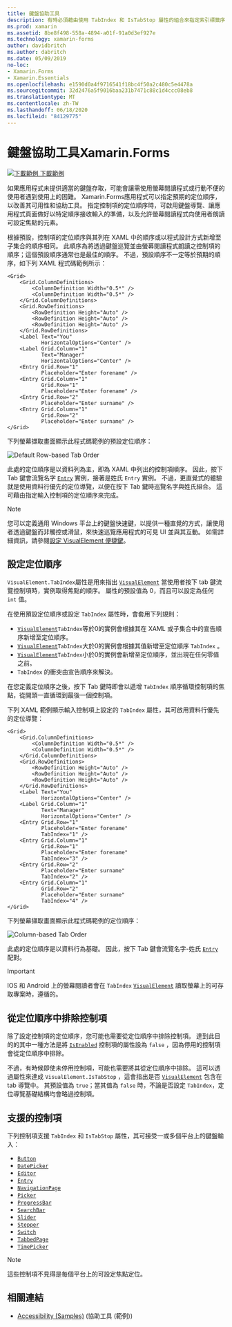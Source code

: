 ```yaml
---
title: 鍵盤協助工具
description: 有時必須藉由使用 TabIndex 和 IsTabStop 屬性的組合來指定索引標籤序列，以微調 UI 的存取範圍，而不是使用預設的定位順序。
ms.prod: xamarin
ms.assetid: 8be8f498-558a-4894-a01f-91a0d3ef927e
ms.technology: xamarin-forms
author: davidbritch
ms.author: dabritch
ms.date: 05/09/2019
no-loc:
- Xamarin.Forms
- Xamarin.Essentials
ms.openlocfilehash: e1590d0a4f9716541f18bc4f50a2c480c5e4478a
ms.sourcegitcommit: 32d2476a5f9016baa231b7471c88c1d4ccc08eb8
ms.translationtype: MT
ms.contentlocale: zh-TW
ms.lasthandoff: 06/18/2020
ms.locfileid: "84129775"
---
```

# <a name="keyboard-accessibility-in-xamarinforms"></a>鍵盤協助工具Xamarin.Forms

[![下載範例 ](~/media/shared/download.png) 下載範例](https://docs.microsoft.com/samples/xamarin/xamarin-forms-samples/userinterface-accessibility)

如果應用程式未提供適當的鍵盤存取，可能會讓需使用螢幕閱讀程式或行動不便的使用者遇到使用上的困難。 Xamarin.Forms應用程式可以指定預期的定位順序，以改善其可用性和協助工具。 指定控制項的定位順序時，可啟用鍵盤導覽、讓應用程式頁面做好以特定順序接收輸入的準備，以及允許螢幕閱讀程式向使用者朗讀可設定焦點的元素。

根據預設，控制項的定位順序與其列在 XAML 中的順序或以程式設計方式新增至子集合的順序相同。 此順序為將透過鍵盤巡覽並由螢幕閱讀程式朗讀之控制項的順序；這個預設順序通常也是最佳的順序。 不過，預設順序不一定等於預期的順序，如下列 XAML 程式碼範例所示：

```xaml
<Grid>
    <Grid.ColumnDefinitions>
        <ColumnDefinition Width="0.5*" />
        <ColumnDefinition Width="0.5*" />
    </Grid.ColumnDefinitions>
    <Grid.RowDefinitions>
        <RowDefinition Height="Auto" />
        <RowDefinition Height="Auto" />
        <RowDefinition Height="Auto" />
    </Grid.RowDefinitions>
    <Label Text="You"
           HorizontalOptions="Center" />
    <Label Grid.Column="1"
           Text="Manager"
           HorizontalOptions="Center" />
    <Entry Grid.Row="1"
           Placeholder="Enter forename" />
    <Entry Grid.Column="1"
           Grid.Row="1"
           Placeholder="Enter forename" />
    <Entry Grid.Row="2"
           Placeholder="Enter surname" />
    <Entry Grid.Column="1"
           Grid.Row="2"
           Placeholder="Enter surname" />
</Grid>
```

下列螢幕擷取畫面顯示此程式碼範例的預設定位順序：

![](keyboard-images/default-tab-order.png "Default Row-based Tab Order")

此處的定位順序是以資料列為主，即為 XAML 中列出的控制項順序。 因此，按下 Tab 鍵會流覽名字 [`Entry`](xref:Xamarin.Forms.Entry) 實例，接著是姓氏 `Entry` 實例。 不過，更直覺式的體驗就是使用資料行優先的定位導覽，以便在按下 Tab 鍵時巡覽名字與姓氏組合。 這可藉由指定輸入控制項的定位順序來完成。

> [!NOTE]
> 您可以定義通用 Windows 平台上的鍵盤快速鍵，以提供一種直覺的方式，讓使用者透過鍵盤而非觸控或滑鼠，來快速巡覽應用程式的可見 UI 並與其互動。 如需詳細資訊，請參閱[設定 VisualElement 便捷鍵](~/xamarin-forms/platform/windows/visualelement-access-keys.md)。

## <a name="setting-the-tab-order"></a>設定定位順序

`VisualElement.TabIndex`屬性是用來指出 [`VisualElement`](xref:Xamarin.Forms.VisualElement) 當使用者按下 tab 鍵流覽控制項時，實例取得焦點的順序。 屬性的預設值為 0，而且可以設定為任何 `int` 值。

在使用預設定位順序或設定 `TabIndex` 屬性時，會套用下列規則：

- [`VisualElement`](xref:Xamarin.Forms.VisualElement)`TabIndex`等於0的實例會根據其在 XAML 或子集合中的宣告順序新增至定位順序。
- [`VisualElement`](xref:Xamarin.Forms.VisualElement)`TabIndex`大於0的實例會根據其值新增至定位順序 `TabIndex` 。
- [`VisualElement`](xref:Xamarin.Forms.VisualElement)`TabIndex`小於0的實例會新增至定位順序，並出現在任何零值之前。
- `TabIndex` 的衝突由宣告順序來解決。

在您定義定位順序之後，按下 Tab 鍵時即會以遞增 `TabIndex` 順序循環控制項的焦點，從開頭一直循環到最後一個控制項。

下列 XAML 範例顯示輸入控制項上設定的 `TabIndex` 屬性，其可啟用資料行優先的定位導覽：

```xaml
<Grid>
    <Grid.ColumnDefinitions>
        <ColumnDefinition Width="0.5*" />
        <ColumnDefinition Width="0.5*" />
    </Grid.ColumnDefinitions>
    <Grid.RowDefinitions>
        <RowDefinition Height="Auto" />
        <RowDefinition Height="Auto" />
        <RowDefinition Height="Auto" />
    </Grid.RowDefinitions>
    <Label Text="You"
           HorizontalOptions="Center" />
    <Label Grid.Column="1"
           Text="Manager"
           HorizontalOptions="Center" />
    <Entry Grid.Row="1"
           Placeholder="Enter forename"
           TabIndex="1" />
    <Entry Grid.Column="1"
           Grid.Row="1"
           Placeholder="Enter forename"
           TabIndex="3" />
    <Entry Grid.Row="2"
           Placeholder="Enter surname"
           TabIndex="2" />
    <Entry Grid.Column="1"
           Grid.Row="2"
           Placeholder="Enter surname"
           TabIndex="4" />
</Grid>
```

下列螢幕擷取畫面顯示此程式碼範例的定位順序：

![](keyboard-images/correct-tab-order.png "Column-based Tab Order")

此處的定位順序是以資料行為基礎。 因此，按下 Tab 鍵會流覽名字-姓氏 [`Entry`](xref:Xamarin.Forms.Entry) 配對。

> [!IMPORTANT]
> IOS 和 Android 上的螢幕閱讀者會在 `TabIndex` [`VisualElement`](xref:Xamarin.Forms.VisualElement) 讀取螢幕上的可存取專案時，遵循的。

## <a name="excluding-controls-from-the-tab-order"></a>從定位順序中排除控制項

除了設定控制項的定位順序，您可能也需要從定位順序中排除控制項。 達到此目的的其中一種方法是將 [`IsEnabled`](xref:Xamarin.Forms.VisualElement) 控制項的屬性設為 `false` ，因為停用的控制項會從定位順序中排除。

不過，有時候即使未停用控制項，可能也需要將其從定位順序中排除。 這可以透過屬性來達成 `VisualElement.IsTabStop` ，這會指出是否 [`VisualElement`](xref:Xamarin.Forms.VisualElement) 包含在 tab 導覽中。 其預設值為 `true`；當其值為 `false` 時，不論是否設定 `TabIndex`，定位導覽基礎結構均會略過控制項。

## <a name="supported-controls"></a>支援的控制項

下列控制項支援 `TabIndex` 和 `IsTabStop` 屬性，其可接受一或多個平台上的鍵盤輸入：

- [`Button`](xref:Xamarin.Forms.Button)
- [`DatePicker`](xref:Xamarin.Forms.DatePicker)
- [`Editor`](xref:Xamarin.Forms.Editor)
- [`Entry`](xref:Xamarin.Forms.Entry)
- [`NavigationPage`](xref:Xamarin.Forms.NavigationPage)
- [`Picker`](xref:Xamarin.Forms.Picker)
- [`ProgressBar`](xref:Xamarin.Forms.ProgressBar)
- [`SearchBar`](xref:Xamarin.Forms.SearchBar)
- [`Slider`](xref:Xamarin.Forms.Slider)
- [`Stepper`](xref:Xamarin.Forms.Stepper)
- [`Switch`](xref:Xamarin.Forms.Switch)
- [`TabbedPage`](xref:Xamarin.Forms.TabbedPage)
- [`TimePicker`](xref:Xamarin.Forms.TimePicker)

> [!NOTE]
> 這些控制項不見得是每個平台上的可設定焦點定位。

## <a name="related-links"></a>相關連結

- [Accessibility (Samples)](https://docs.microsoft.com/samples/xamarin/xamarin-forms-samples/userinterface-accessibility) (協助工具 (範例))
